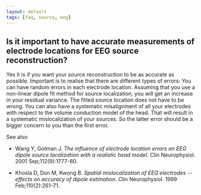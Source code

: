 ```yaml
---
layout: default
tags: [faq, source, eeg]
---
```


## Is it important to have accurate measurements of electrode locations for EEG source reconstruction?

Yes it is if you want your source reconstruction to be as accurate as possible. Important is to realise that there are different types of errors: You can have random errors in each electrode location. Assuming that you use a non-linear dipole fit method for source localization, you will get an increase in your residual variance. The fitted source location does not have to be wrong. You can also have a systematic misalignment of all your electrodes with respect to the volume conduction model of the head. That will result in a systematic mislocalization of your sources. So the latter error should be a bigger concern to you than the first error.

See also 

*  Wang Y, Gotman J. *The influence of electrode location errors on EEG dipole source localization with a realistic head model.* Clin Neurophysiol. 2001 Sep;112(9):1777-80.

*  Khosla D, Don M, Kwong B. *Spatial mislocalization of EEG electrodes -- effects on accuracy of dipole estimation.* Clin Neurophysiol. 1999 Feb;110(2):261-71. 

